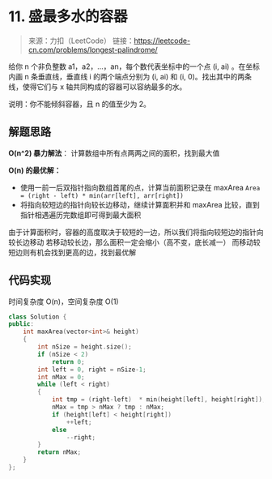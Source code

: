 ﻿# 11. 盛最多水的容器
> 来源：力扣（LeetCode）
链接：https://leetcode-cn.com/problems/longest-palindrome/

给你 n 个非负整数 a1，a2，...，an，每个数代表坐标中的一个点 (i, ai) 。在坐标内画 n 条垂直线，垂直线 i 的两个端点分别为 (i, ai) 和 (i, 0)。找出其中的两条线，使得它们与 x 轴共同构成的容器可以容纳最多的水。

说明：你不能倾斜容器，且 n 的值至少为 2。

## 解题思路

**O(n^2) 暴力解法**：
计算数组中所有点两两之间的面积，找到最大值

**O(n) 的最优解：**

* 使用一前一后双指针指向数组首尾的点，计算当前面积记录在 maxArea
`Area = (right - left) * min(arr[left], arr[right])`
* 将指向较短边的指针向较长边移动，继续计算面积并和 maxArea 比较，直到指针相遇遍历完数组即可得到最大面积

由于计算面积时，容器的高度取决于较短的一边，所以我们将指向较短边的指针向较长边移动
若移动较长边，那么面积一定会缩小（高不变，底长减一）
而移动较短边则有机会找到更高的边，找到最优解

## 代码实现
时间复杂度 O(n)，空间复杂度 O(1)
```cpp
class Solution {
public:
    int maxArea(vector<int>& height) 
    {
        int nSize = height.size();
        if (nSize < 2)
            return 0;
        int left = 0, right = nSize-1;
        int nMax = 0;
        while (left < right)
        {
            int tmp = (right-left)  * min(height[left], height[right]);
            nMax = tmp > nMax ? tmp : nMax;
            if (height[left] < height[right])
                ++left;
            else
                --right;
        }
        return nMax;
    }
};
```
